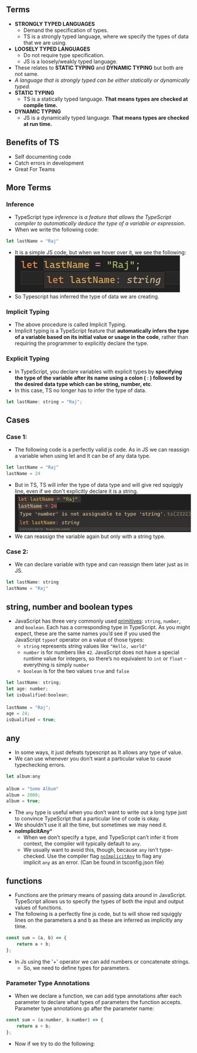 ## Terms
- **STRONGLY TYPED LANGUAGES**
	- Demand the specification of types.
	- TS is a strongly typed language, where we specify the types of data that we are using.
- **LOOSELY TYPED LANGUAGES**
	- Do not require type specification.
	- JS is a loosely/weakly typed language.
- These relates to **STATIC TYPING** and **DYNAMIC TYPING** but both are not same.
- *A language that is strongly typed can be either statically or dynamically typed.*
- **STATIC TYPING**
	- TS is a statically typed language. **That means types are checked at compile time.**
- **DYNAMIC TYPING**
	- JS is a dynamically typed language. **That means types are checked at run time.**

## Benefits of TS
- Self documenting code
- Catch errors in development
- Great For Teams

## More Terms
### Inference
- TypeScript type _inference_ is _a feature that allows the TypeScript compiler to automatically deduce the type of a variable or expression_.
- When we write the following code:
```js
let lastName = "Raj"
```
- It is a simple JS code, but when we hover over it, we see the following:
 ![image](typescript/images/image-1.png)
 - So Typescript has inferred the type of data we are creating.

### Implicit Typing
- The above procedure is called Implicit Typing.
- Implicit typing is a TypeScript feature that **automatically infers the type of a variable based on its initial value or usage in the code**, rather than requiring the programmer to explicitly declare the type.

### Explicit Typing
- In TypeScript, you declare variables with explicit types by **specifying the type of the variable after its name using a colon ( : ) followed by the desired data type which can be string, number, etc**.
- In this case, TS no longer has to infer the type of data.
```js
let lastName: string = "Raj";
```

## Cases
### Case 1:
- The following code is a perfectly valid js code. As in JS we can reassign a variable when using let and It can be of any data type.
```js
let lastName = "Raj"
lastName = 24
```
- But in TS, TS will infer the type of data type and will give red squiggly line, even if we don't explicitly declare it is a string.
![image](typescript/images/image-2.png)
- We can reassign the variable again but only with a string type.

### Case 2:
- We can declare variable with type and can reassign them later just as in JS.
```js
let lastName: string
lastName = "Raj"
```
## string, number and boolean types
- JavaScript has three very commonly used [primitives](https://developer.mozilla.org/en-US/docs/Glossary/Primitive): `string`, `number`, and `boolean`. Each has a corresponding type in TypeScript. As you might expect, these are the same names you’d see if you used the JavaScript `typeof` operator on a value of those types:
	- `string` represents string values like `"Hello, world"`
	- `number` is for numbers like `42`. JavaScript does not have a special runtime value for integers, so there’s no equivalent to `int` or `float` - everything is simply `number`
	- `boolean` is for the two values `true` and `false`
	
```js
let lastName: string;
let age: number;
let isQualified:boolean;

lastName = "Raj";
age = 24;
isQualified = true;
```

## any
- In some ways, it just defeats typescript as It allows any type of value.
- We can use whenever you don’t want a particular value to cause typechecking errors.
```js
let album:any

album = "Some Album"
album = 2000;
album = true;
```

- The `any` type is useful when you don’t want to write out a long type just to convince TypeScript that a particular line of code is okay.
- We shouldn't use it all the time, but sometimes we may need it.
- **noImplicitAny***
	- When we don’t specify a type, and TypeScript can’t infer it from context, the compiler will typically default to `any`.
	- We usually want to avoid this, though, because `any` isn’t type-checked. Use the compiler flag [`noImplicitAny`](https://www.typescriptlang.org/tsconfig#noImplicitAny) to flag any implicit `any` as an error. (Can be found in tsconfig.json file)
## functions
- Functions are the primary means of passing data around in JavaScript. TypeScript allows us to specify the types of both the input and output values of functions.
- The following is a perfectly fine js code, but ts will show red squiggly lines on the parameters a and b as these are inferred as implicitly any time.
```js
const sum = (a, b) => {
	return a + b;
};
```
- In Js using the '+' operator we can add numbers or concatenate strings.
	- So,  we need to define types for parameters.
### Parameter Type Annotations
- When we declare a function, we can add type annotations after each parameter to declare what types of parameters the function accepts. Parameter type annotations go after the parameter name:
```js
const sum = (a:number, b:number) => {
	return a + b;
};
```
- Now if we try to do the following:
```js

```